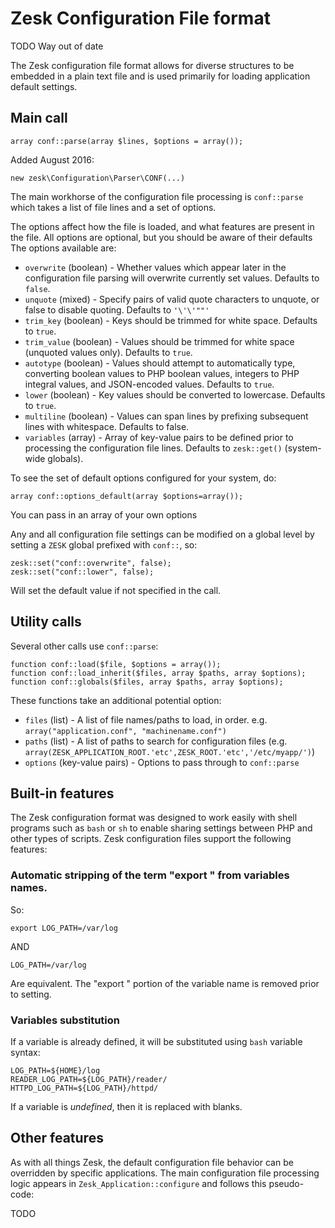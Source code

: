 # Zesk Configuration File format

TODO Way out of date

The Zesk configuration file format allows for diverse structures to be embedded in a plain text file and is used primarily for loading application default settings. 

## Main call

	array conf::parse(array $lines, $options = array());

Added August 2016:

	new zesk\Configuration\Parser\CONF(...)
	
The main workhorse of the configuration file processing is `conf::parse` which takes a list of file lines and a set of options. 

The options affect how the file is loaded, and what features are present in the file. All options are optional, but you should be aware of their defaults The options available are:

- `overwrite` (boolean) - Whether values which appear later in the configuration file parsing will overwrite currently set values. Defaults to `false`.
- `unquote` (mixed) - Specify pairs of valid quote characters to unquote, or false to disable quoting. Defaults to `'\'\'""'`
- `trim_key` (boolean) - Keys should be trimmed for white space. Defaults to `true`.
- `trim_value` (boolean) - Values should be trimmed for white space (unquoted values only). Defaults to `true`.
- `autotype` (boolean) - Values should attempt to automatically type, converting boolean values to PHP boolean values, integers to PHP integral values, and JSON-encoded values. Defaults to `true`.
- `lower` (boolean) - Key values should be converted to lowercase. Defaults to `true`.
- `multiline` (boolean) - Values can span lines by prefixing subsequent lines with whitespace. Defaults to false.
- `variables` (array) - Array of key-value pairs to be defined prior to processing the configuration file lines. Defaults to `zesk::get()` (system-wide globals).

To see the set of default options configured for your system, do:

	array conf::options_default(array $options=array());
	
You can pass in an array of your own options

Any and all configuration file settings can be modified on a global level by setting a `ZESK` global prefixed with `conf::`, so:

    zesk::set("conf::overwrite", false);
    zesk::set("conf::lower", false);

Will set the default value if not specified in the call.

## Utility calls

Several other calls use `conf::parse`:

	function conf::load($file, $options = array());
	function conf::load_inherit($files, array $paths, array $options);
	function conf::globals($files, array $paths, array $options);
	
These functions take an additional potential option:

- `files` (list) - A list of file names/paths to load, in order. e.g. `array("application.conf", "machinename.conf")` 
- `paths` (list) - A list of paths to search for configuration files (e.g. `array(ZESK_APPLICATION_ROOT.'etc',ZESK_ROOT.'etc','/etc/myapp/')`)
- `options` (key-value pairs) - Options to pass through to `conf::parse`

## Built-in features

The Zesk configuration format was designed to work easily with shell programs such as `bash` or `sh` to enable sharing settings between PHP and other types of scripts. Zesk configuration files support the following features:

### Automatic stripping of the term "export " from variables names. 

So:

    export LOG_PATH=/var/log

AND

	LOG_PATH=/var/log
	
Are equivalent. The "export " portion of the variable name is removed prior to setting.

### Variables substitution

If a variable is already defined, it will be substituted using `bash` variable syntax:

    LOG_PATH=${HOME}/log
	READER_LOG_PATH=${LOG_PATH}/reader/
	HTTPD_LOG_PATH=${LOG_PATH}/httpd/
	
If a variable is *undefined*, then it is replaced with blanks.

## Other features

As with all things Zesk, the default configuration file behavior can be overridden by specific applications. The main configuration file processing logic appears in `Zesk_Application::configure` and follows this pseudo-code:

 TODO

